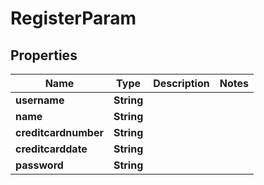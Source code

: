 
# RegisterParam

## Properties
Name | Type | Description | Notes
------------ | ------------- | ------------- | -------------
**username** | **String** |  | 
**name** | **String** |  | 
**creditcardnumber** | **String** |  | 
**creditcarddate** | **String** |  | 
**password** | **String** |  | 




